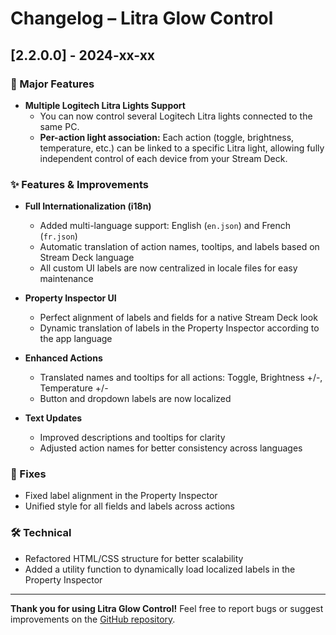 # Changelog – Litra Glow Control

## [2.2.0.0] - 2024-xx-xx

### 🚀 Major Features

- **Multiple Logitech Litra Lights Support**
  - You can now control several Logitech Litra lights connected to the same PC.
  - **Per-action light association:** Each action (toggle, brightness, temperature, etc.) can be linked to a specific Litra light, allowing fully independent control of each device from your Stream Deck.

### ✨ Features & Improvements

- **Full Internationalization (i18n)**
  - Added multi-language support: English (`en.json`) and French (`fr.json`)
  - Automatic translation of action names, tooltips, and labels based on Stream Deck language
  - All custom UI labels are now centralized in locale files for easy maintenance

- **Property Inspector UI**
  - Perfect alignment of labels and fields for a native Stream Deck look
  - Dynamic translation of labels in the Property Inspector according to the app language

- **Enhanced Actions**
  - Translated names and tooltips for all actions: Toggle, Brightness +/-, Temperature +/-
  - Button and dropdown labels are now localized

- **Text Updates**
  - Improved descriptions and tooltips for clarity
  - Adjusted action names for better consistency across languages

### 🐞 Fixes

- Fixed label alignment in the Property Inspector
- Unified style for all fields and labels across actions

### 🛠️ Technical

- Refactored HTML/CSS structure for better scalability
- Added a utility function to dynamically load localized labels in the Property Inspector

---

**Thank you for using Litra Glow Control!**
Feel free to report bugs or suggest improvements on the [GitHub repository](https://github.com/timrogers/litra). 